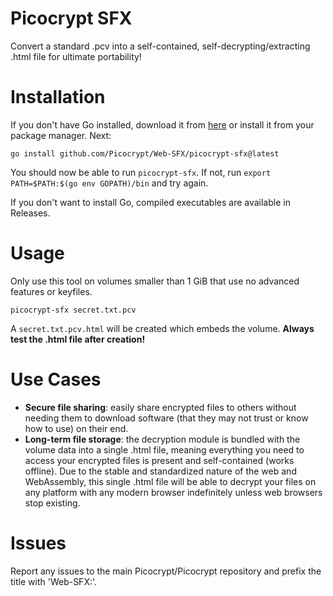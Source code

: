 # Picocrypt SFX
Convert a standard .pcv into a self-contained, self-decrypting/extracting .html file for ultimate portability!

# Installation
If you don't have Go installed, download it from <a href="https://go.dev/dl/">here</a> or install it from your package manager. Next:
```
go install github.com/Picocrypt/Web-SFX/picocrypt-sfx@latest
```
You should now be able to run `picocrypt-sfx`. If not, run `export PATH=$PATH:$(go env GOPATH)/bin` and try again.

If you don't want to install Go, compiled executables are available in Releases.

# Usage
Only use this tool on volumes smaller than 1 GiB that use no advanced features or keyfiles.
```
picocrypt-sfx secret.txt.pcv
```
A `secret.txt.pcv.html` will be created which embeds the volume. **Always test the .html file after creation!**

# Use Cases
- **Secure file sharing**: easily share encrypted files to others without needing them to download software (that they may not trust or know how to use) on their end.
- **Long-term file storage**: the decryption module is bundled with the volume data into a single .html file, meaning everything you need to access your encrypted files is present and self-contained (works offline). Due to the stable and standardized nature of the web and WebAssembly, this single .html file will be able to decrypt your files on any platform with any modern browser indefinitely unless web browsers stop existing.

# Issues
Report any issues to the main Picocrypt/Picocrypt repository and prefix the title with 'Web-SFX:'.
